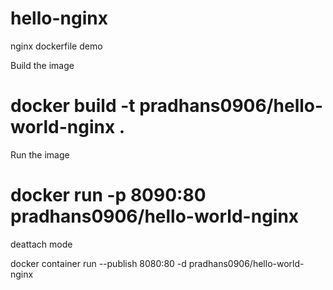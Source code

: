 # hello-nginx
nginx dockerfile demo

Build the image 
# docker build -t pradhans0906/hello-world-nginx .
Run the image
# docker run -p 8090:80 pradhans0906/hello-world-nginx

deattach mode 

docker container run --publish 8080:80 -d pradhans0906/hello-world-nginx

 

